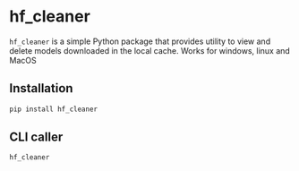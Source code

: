 

# hf_cleaner

`hf_cleaner` is a simple Python package that provides utility to view and delete models downloaded in the local cache.
Works for windows, linux and MacOS

## Installation

```bash
pip install hf_cleaner
```

## CLI caller

```bash
hf_cleaner
```